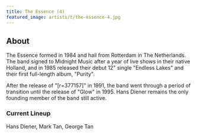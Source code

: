 ```yaml
---
title: The Essence (4)
featured_image: artists/t/the-essence-4.jpg
---
```

## About

The Essence formed in 1984 and hail from Rotterdam in The Netherlands.  The band signed to Midnight Music after a year of live shows in their native Holland, and in 1985 released their debut 12" single "Endless Lakes" and their first full-length album, "Purity".

After the release of "[r=377157]" in 1991, the band went through a period of transition until the release of "Glow" in 1995.  Hans Diener remains the only founding member of the band still active.


### Current Lineup

Hans Diener, Mark Tan, George Tan

